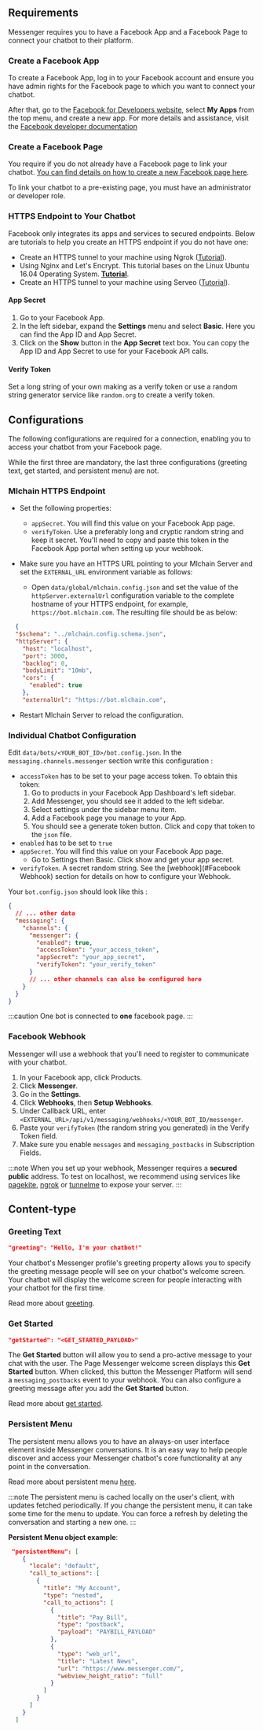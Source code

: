 ## Requirements

Messenger requires you to have a Facebook App and a Facebook Page to connect your chatbot to their platform.

### Create a Facebook App

To create a Facebook App, log in to your Facebook account and ensure you have admin rights for the Facebook page to which you want to connect your chatbot.

After that, go to the [Facebook for Developers website](https://developers.facebook.com/), select **My Apps** from the top menu, and create a new app. For more details and assistance, visit the [Facebook developer documentation](https://developers.facebook.com/docs/development)

### Create a Facebook Page

You require if you do not already have a Facebook page to link your chatbot. [You can find details on how to create a new Facebook page here](https://www.facebook.com/pages/creation/).

To link your chatbot to a pre-existing page, you must have an administrator or developer role.

### HTTPS Endpoint to Your Chatbot

Facebook only integrates its apps and services to secured endpoints. Below are tutorials to help you create an HTTPS endpoint if you do not have one:

- Create an HTTPS tunnel to your machine using Ngrok ([Tutorial](https://api.slack.com/tutorials/tunneling-with-ngrok)).
- Using Nginx and Let's Encrypt. This tutorial bases on the Linux Ubuntu 16.04 Operating System. [**Tutorial**](https://www.digitalocean.com/community/tutorials/how-to-secure-nginx-with-let-s-encrypt-on-ubuntu-16-04).
- Create an HTTPS tunnel to your machine using Serveo ([Tutorial](https://medium.com/automationmaster/how-to-forward-my-local-port-to-public-using-serveo-4979f352a3bf)).

#### App Secret

1. Go to your Facebook App.
1. In the left sidebar, expand the **Settings** menu and select **Basic**. Here you can find the App ID and App Secret.
1. Click on the **Show** button in the **App Secret** text box. You can copy the App ID and App Secret to use for your Facebook API calls.

#### Verify Token

Set a long string of your own making as a verify token or use a random string generator service like `random.org` to create a verify token.

## Configurations

The following configurations are required for a connection, enabling you to access your chatbot from your Facebook page.

While the first three are mandatory, the last three configurations (greeting text, get started, and persistent menu) are not.

### Mlchain HTTPS Endpoint

- Set the following properties:

  - `appSecret`. You will find this value on your Facebook App page.
  - `verifyToken`. Use a preferably long and cryptic random string and keep it secret. You'll need to copy and paste this token in the Facebook App portal when setting up your webhook.

- Make sure you have an HTTPS URL pointing to your Mlchain Server and set the `EXTERNAL_URL` environment variable as follows:
  - Open `data/global/mlchain.config.json` and set the value of the `httpServer.externalUrl` configuration variable to the complete hostname of your HTTPS endpoint, for example, `https://bot.mlchain.com`. The resulting file should be as below:

```json
  {
  "$schema": "../mlchain.config.schema.json",
  "httpServer": {
    "host": "localhost",
    "port": 3000,
    "backlog": 0,
    "bodyLimit": "10mb",
    "cors": {
      "enabled": true
    },
    "externalUrl": "https://bot.mlchain.com",
```

- Restart Mlchain Server to reload the configuration.

### Individual Chatbot Configuration

Edit `data/bots/<YOUR_BOT_ID>/bot.config.json`. In the `messaging.channels.messenger` section write this configuration :

- `accessToken` has to be set to your page access token. To obtain this token:
  1. Go to products in your Facebook App Dashboard's left sidebar.
  1. Add Messenger, you should see it added to the left sidebar.
  1. Select settings under the sidebar menu item.
  1. Add a Facebook page you manage to your App.
  1. You should see a generate token button. Click and copy that token to the `json` file.
- `enabled` has to be set to `true`
- `appSecret`. You will find this value on your Facebook App page.
  - Go to Settings then Basic. Click show and get your app secret.
- `verifyToken`. A secret random string. See the [webhook](#Facebook Webhook) section for details on how to configure your Webhook.

Your `bot.config.json` should look like this :

```json
{
  // ... other data
  "messaging": {
    "channels": {
      "messenger": {
        "enabled": true,
        "accessToken": "your_access_token",
        "appSecret": "your_app_secret",
        "verifyToken": "your_verify_token"
      }
      // ... other channels can also be configured here
    }
  }
}
```

:::caution
One bot is connected to **one** facebook page.
:::

### Facebook Webhook

Messenger will use a webhook that you'll need to register to communicate with your chatbot.

1. In your Facebook app, click Products.
1. Click **Messenger**.
1. Go in the **Settings**.
1. Click **Webhooks**, then **Setup Webhooks**.
1. Under Callback URL, enter `<EXTERNAL_URL>/api/v1/messaging/webhooks/<YOUR_BOT_ID/messenger`.
1. Paste your `verifyToken` (the random string you generated) in the Verify Token field.
1. Make sure you enable `messages` and `messaging_postbacks` in Subscription Fields.

:::note
When you set up your webhook, Messenger requires a **secured public** address. To test on localhost, we recommend using services like [pagekite](https://pagekite.net/), [ngrok](https://ngrok.com) or [tunnelme](https://localtunnel.github.io/www/) to expose your server.
:::

## Content-type

### Greeting Text

```json
"greeting": "Hello, I'm your chatbot!"
```

Your chatbot's Messenger profile's greeting property allows you to specify the greeting message people will see on your chatbot's welcome screen. Your chatbot will display the welcome screen for people interacting with your chatbot for the first time.

Read more about [greeting](https://developers.facebook.com/docs/messenger-platform/reference/messenger-profile-api/greeting).

### Get Started

```json
"getStarted": "<GET_STARTED_PAYLOAD>"
```

The **Get Started** button will allow you to send a pro-active message to your chat with the user. The Page Messenger welcome screen displays this **Get Started** button. When clicked, this button the Messenger Platform will send a `messaging_postbacks` event to your webhook. You can also configure a greeting message after you add the **Get Started** button.

Read more about [get started](https://developers.facebook.com/docs/messenger-platform/reference/messenger-profile-api/get-started-button).

### Persistent Menu

The persistent menu allows you to have an always-on user interface element inside Messenger conversations. It is an easy way to help people discover and access your Messenger chatbot's core functionality at any point in the conversation.

Read more about persistent menu [here](https://developers.facebook.com/docs/messenger-platform/send-messages/persistent-menu).

:::note
The persistent menu is cached locally on the user's client, with updates fetched periodically. If you change the persistent menu, it can take some time for the menu to update. You can force a refresh by deleting the conversation and starting a new one.
:::

**Persistent Menu object example**:

```json
 "persistentMenu": [
    {
      "locale": "default",
      "call_to_actions": [
        {
          "title": "My Account",
          "type": "nested",
          "call_to_actions": [
            {
              "title": "Pay Bill",
              "type": "postback",
              "payload": "PAYBILL_PAYLOAD"
            },
            {
              "type": "web_url",
              "title": "Latest News",
              "url": "https://www.messenger.com/",
              "webview_height_ratio": "full"
            }
          ]
        }
      ]
    }
  ]
```
